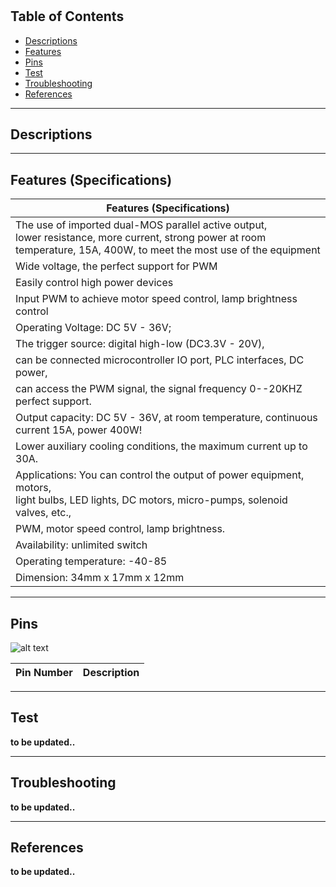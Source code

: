 #

## Table of Contents

-   [Descriptions](#descriptions)
-   [Features](#features)
-   [Pins](#pins)
-   [Test](#test-code)
-   [Troubleshooting](#troubleshooting)
-   [References](#references)

---

## Descriptions

---

## Features (Specifications)

| Features (Specifications)                                                                                                                                                        |
| -------------------------------------------------------------------------------------------------------------------------------------------------------------------------------- |
| The use of imported dual-MOS parallel active output, <br> lower resistance, more current, strong power at room <br>temperature, 15A, 400W, to meet the most use of the equipment |
| Wide voltage, the perfect support for PWM                                                                                                                                        |
| Easily control high power devices                                                                                                                                                |
| Input PWM to achieve motor speed control, lamp brightness control                                                                                                                |
| Operating Voltage: DC 5V - 36V;                                                                                                                                                  |
| The trigger source: digital high-low (DC3.3V - 20V),                                                                                                                             |
| can be connected microcontroller IO port, PLC interfaces, DC power,                                                                                                              |
| can access the PWM signal, the signal frequency 0--20KHZ perfect support.                                                                                                        |
| Output capacity: DC 5V - 36V, at room temperature, continuous current 15A, power 400W!                                                                                           |
| Lower auxiliary cooling conditions, the maximum current up to 30A.                                                                                                               |
| Applications: You can control the output of power equipment, motors, <br>light bulbs, LED lights, DC motors, micro-pumps, solenoid valves, etc.,                                 |
| PWM, motor speed control, lamp brightness.                                                                                                                                       |
| Availability: unlimited switch                                                                                                                                                   |
| Operating temperature: -40-85                                                                                                                                                    |
| Dimension: 34mm x 17mm x 12mm                                                                                                                                                    |

---

## Pins

![alt text](https://bit.ly/3w2UOQe)

| Pin Number | Description |
| ---------- | ----------- |

---

## Test

**to be updated..**

---

## Troubleshooting

**to be updated..**

---

## References

**to be updated..**
